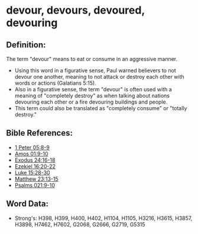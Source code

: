 # devour, devours, devoured, devouring #

## Definition: ##

The term "devour" means to eat or consume in an aggressive manner.

* Using this word in a figurative sense, Paul warned believers to not devour one another, meaning to not attack or destroy each other with words or actions (Galatians 5:15).
* Also in a figurative sense, the term "devour" is often used with a meaning of "completely destroy" as when talking about nations devouring each other or a fire devouring buildings and people.
* This term could also be translated as "completely consume" or "totally destroy."

## Bible References: ##

* [1 Peter 05:8-9](rc://en/tn/help/1pe/05/08)
* [Amos 01:9-10](rc://en/tn/help/amo/01/09)
* [Exodus 24:16-18](rc://en/tn/help/exo/24/16)
* [Ezekiel 16:20-22](rc://en/tn/help/ezk/16/20)
* [Luke 15:28-30](rc://en/tn/help/luk/15/28)
* [Matthew 23:13-15](rc://en/tn/help/mat/23/13)
* [Psalms 021:9-10](rc://en/tn/help/psa/021/009)

## Word Data: ##

* Strong's: H398, H399, H400, H402, H1104, H1105, H3216, H3615, H3857, H3898, H7462, H7602, G2068, G2666, G2719, G5315
